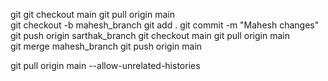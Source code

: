 git git checkout main
git pull origin main            
git checkout -b mahesh_branch 
git add .
git commit -m "Mahesh changes"
git push origin sarthak_branch
git checkout main
git pull origin main  
git merge mahesh_branch 
git push origin main

git pull origin main --allow-unrelated-histories
